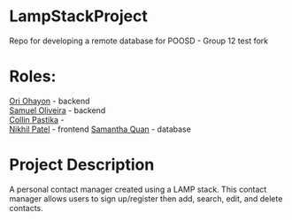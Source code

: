 # LampStackProject
Repo for developing a remote database for POOSD  - Group 12 test fork

# Roles:
[Ori Ohayon](https://github.com/oriohayon15) - backend  
[Samuel Oliveira](https://github.com/soliveira3) - backend  
[Collin Pastika](https://github.com/cjpastika) -  
[Nikhil Patel](https://github.com/ItsNickel) - frontend
[Samantha Quan](https://github.com/samanthaquan) - database

# Project Description
A personal contact manager created using a LAMP stack. This contact manager allows users to sign up/register then add, search, edit, and delete contacts.
